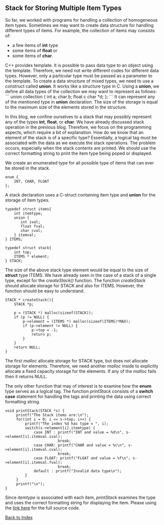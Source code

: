 ## Stack for Storing Multiple Item Types

So far, we worked with programs for handling a collection of homogeneous item types.  Sometimes we may want to create data structure for handling different 
types of items. For example, the collection of items may consists of:
<ul>
<li>a few items of <b>int</b> type</li>
<li>some items of <b>float</b> or </li>
<li>some items of <b>char</b>. </li>  
</ul>
C++ provides template. It is possible to pass data type to an object using the template. Therefore, we need not write different codes for different data types. 
However, only a particular type must be passed as a parameter to the template. To create a data structure of mixed types, we need to use a construct called
<b>union</b>. It works like a structure type in C. Using a  <b>union</b>, we define all data types of the collection we may want to represent as follows:
```
union collection {
    int a;
    char b;
    float c
    char *d;
};
```
It can represent any of the mentioned type in <b>union</b> declaration. The size of the storage is equal to the maximum size of the elements stored in 
the structure. 

In this blog, we confine ourselves to a stack that may possibly represent any of the types <b>int</b>, <b>float</b>, or <b>char</b>. We have already 
discussed stack operation in the previous blog. Therefore, we focus on the programming aspects, which require a bit of explanation. How do we know that
an element of the stack is of a specific type? Essentially, a logical tag must be associated with the data as we execute the stack operations. 
The problem occurs, especially when the stack contents are printed. We should use the correct formatting string to print the item type being poped or 
displayed. 

We create an enumerated type for all possible type of items that can ever be stored in the stack.  
```
enum {
    INT, CHAR, FLOAT 
};
```
A stack declaration uses a C-struct containing item type and <b>union</b> for
the storage of item types. 
```
typedef struct items{
    int itemtype;
    union {
       int ival;
       float fval;
       char cval;
    } itemval;
} ITEMS;

typedef struct stack{
    int top;
    ITEMS * element;
} STACK;
```
The size of the above stack type element would be equal to the size of <b>struct</b> type ITEMS. We have already seen in the case of a stack of a single type, except for the <i>createStack()</i> function.
The function <i>createStack</i> should allocate
storage for STACK and also for ITEMS. However, the function should be easy to understand.
```
STACK * createStack(){
    STACK *p;

    p = (STACK *) malloc(sizeof(STACK));
    if (p != NULL) {
        p->element = (ITEMS *) malloc(sizeof(ITEMS)*MAX);
        if (p->element != NULL) {
            p->top = -1;
            return p;
        }
    }
    return NULL;
}
```
The first <i>malloc</i> allocate storage for STACK type, but does not allocate storage for elements. Therefore, we need another <i>malloc</i> inside
to explicitly allocate a fixed capacity storage for the elements. If any of the <i>malloc</i> fails then it returns NULL.

The only other function that may of interest is to examine how the <b>enum</b> type serves as a logical tag. The function <i>printStack</i> consists of a 
<b>switch case</b> statement for handling the tags and printing the data using correct formatting string. 
```
void printStack(STACK *s) {
     printf("The Stack items are:\n");
     for(int i = 0; i <= s->top; i++) {
         printf("The index %d has type = ", i);
         switch(s->element[i].itemtype) {
             case INT : printf("INT and value = %d\n", s->element[i].itemval.ival);
                        break;
             case CHAR: printf("CHAR and value = %c\n", s->element[i].itemval.cval);
                        break;
             case FLOAT: printf("FLOAT and value = %f\n", s->element[i].itemval.fval);
                        break;
             default : printf("Invalid data type\n");
         }
     }
     printf("\n");
}
```
Since <i>itemtype</i> is associated with each item, <i>printStack</i> examines the type and uses the correct formatting string for displaying the item. Please
using the [link here](../CODES/multiStack/index.md) for the full source code.

[Back to Index](../index.md)
